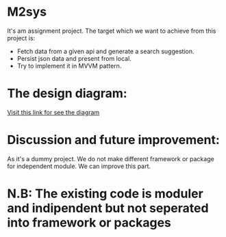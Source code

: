 # M2sys
It's am assignment project. The target which we want to achieve from this project is:
- Fetch data from a given api and generate a search suggestion.
- Persist json data and present from local.
- Try to implement it in MVVM pattern.

# The design diagram:
[Visit this link for see the diagram](https://drive.google.com/file/d/10ub-ImrZEBNq69GjfgIuxIKAjYYiBq10/view?usp=sharing)

# Discussion and future improvement:
As it's a dummy project. We do not make different framework or package for independent module. We can improve this part.

# N.B: The existing code is moduler and indipendent but not seperated into framework or packages
